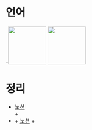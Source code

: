  <h1>언어</h1>
-<img src="https://upload.wikimedia.org/wikipedia/commons/d/d5 CSS3_logo_and_wordmark.svg", style="width : 100px;">
<img src="https://upload.wikimedia.org/wikipedia/commons/d/d5/CSS3_logo_and_wordmark.svg", style="width : 100px;">
 <h1>정리</h1>
 <ul>
  <li>
    <a href="https://www.notion.so/d529896d5c294b129bfea04358742fa5?pvs=4">노션</a>
    </li>
+  <li>
+    <a href="https://www.notion.so/d529896d5c294b129bfea04358742fa5?pvs=4">노션</a>
+  </li>
 </ul>
